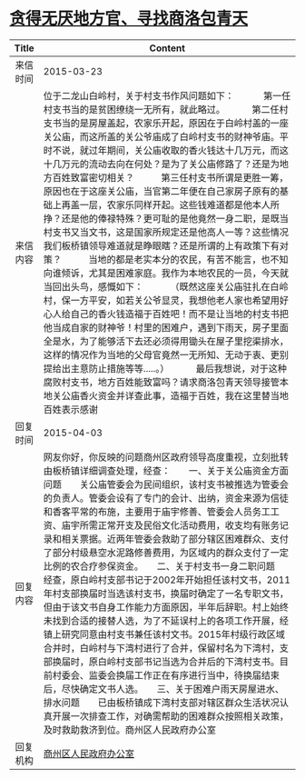 # <a href="http://www.shangluo.gov.cn/zmhd/ldxxxx.jsp?urltype=leadermail.LeaderMailContentUrl&wbtreeid=1112&leadermailid=3027">贪得无厌地方官、寻找商洛包青天</a>
| Title |                                                                                                                                                                                                                                                                                                                                                 Content                                                                                                                                                                                                                                                                                                                                                 |
|:-----:|---------------------------------------------------------------------------------------------------------------------------------------------------------------------------------------------------------------------------------------------------------------------------------------------------------------------------------------------------------------------------------------------------------------------------------------------------------------------------------------------------------------------------------------------------------------------------------------------------------------------------------------------------------------------------------------------------------|
| 来信时间  | 2015-03-23                                                                                                                                                                                                                                                                                                                                                                                                                                                                                                                                                                                                                                                                                              |
| 来信内容  | 位于二龙山白岭村，关于村支书作风问题如下：            第一任村支书当的是贫困缭绕一无所有，就此略过。           第二任村支书当的是房屋盖起，农家乐开起，原因在于白岭村盖的一座关公庙，而这所盖的关公爷庙成了白岭村支书的财神爷庙。平时不说，就过年期间，关公庙收取的香火钱达十几万元，而这十几万元的流动去向在何处？是为了关公庙修路了？还是为地方百姓致富密切相关？           第三任村支书所谓是更胜一筹，原因也在于这座关公庙，当官第二年便在自己家房子原有的基础上再盖一层，农家乐同样开起。这些钱难道都是他本人所挣？还是他的俸禄特殊？更可耻的是他竟然一身二职，是既当村支书又当文书，这是国家所规定还是他高人一等？这些情况我们板桥镇领导难道就是睁眼瞎？还是所谓的上有政策下有对策？           当地的都是老实本分的农民，有苦不能言，也不知向谁倾诉，尤其是困难家庭。我作为本地农民的一员，今天就当回出头鸟，感慨如下：           （既然这座关公庙驻扎在白岭村，保一方平安，如若关公爷显灵，我想他老人家也希望用好心人给自己的香火钱造福于百姓吧！而不是让当地的村支书把他当成自家的财神爷！村里的困难户，遇到下雨天，房子里面全是水，为了能够活下去还必须得用锄头在屋子里挖渠排水，这样的情况作为当地的父母官竟然一无所知、无动于衷、更别提给出主意防止措施等等.....。）           最后我想说，对于这种腐败村支书，地方百姓能致富吗？请求商洛包青天领导接管本地关公庙香火资金并详查此事，造福于百姓，我在这里替当地百姓表示感谢 |
| 回复时间  | 2015-04-03                                                                                                                                                                                                                                                                                                                                                                                                                                                                                                                                                                                                                                                                                              |
| 回复内容  | 网友你好，你反映的问题商州区政府领导高度重视，立刻批转由板桥镇详细调查处理，经查：　　一、关于关公庙资金方面问题　　关公庙管委会为民间组织，该村支书被推选为管委会的负责人。管委会设有了专门的会计、出纳，资金来源为信徒和香客平常的布施，主要用于庙宇修善、管委会人员务工工资、庙宇所需正常开支及民俗文化活动费用，收支均有账务记录和相关票据。近两年管委会救助了部分辖区困难群众、支付了部分村级悬空水泥路修善费用，为区域内的群众支付了一定比例的农合疗参保资金。　　二、关于村支书一身二职问题　　经查，原白岭村支部书记于2002年开始担任该村文书，2011年村支部换届时当选该村支书，换届时确定了一名专职文书，但由于该文书自身工作能力方面原因，半年后辞职。村上始终未找到合适的接替人选，为了不延误村上的各项工作开展，经镇上研究同意由村支书兼任该村文书。2015年村级行政区域合并时，白岭村与下湾村进行了合并，保留村名为下湾村，支部换届时，原白岭村支部书记当选为合并后的下湾村支书。目前村委会、监委会换届工作正在有序进行当中，待换届结束后，尽快确定文书人选。　　三、关于困难户雨天房屋进水、排水问题　　已由板桥镇成下湾村支部对辖区群众生活状况认真开展一次排查工作，对确需帮助的困难群众按照相关政策，及时救助救济到位。商州区人民政府办公室                                                                                                                      |
| 回复机构  | <a href="../../category/agencies/商州区人民政府办公室.md">商州区人民政府办公室</a>                                                                                                                                                                                                                                                                                                                                                                                                                                                                                                                                                                                                                                          |